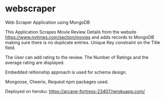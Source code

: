 # webscraper
Web Scraper Application using MongoDB

This Application Scrapes Movie Review Details
from the website https://www.nytimes.com/section/movies and adds records to MongoDB making sure there is no duplicate entries. Unique Key constraint on the Title field.

The User can add rating to the review. The Number of Ratings and the average rating are displayed.

Embedded reltionship approach is used for schema design.

Mongoose, Cheerio, Request npm packages used.

Deployed on heroku: https://arcane-fortress-23407.herokuapp.com/
